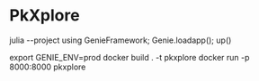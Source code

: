 # PkXplore


julia --project
using GenieFramework; Genie.loadapp(); up()

export GENIE_ENV=prod
docker build . -t pkxplore 
docker run  -p 8000:8000 pkxplore

